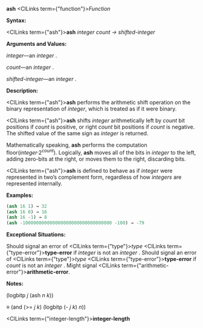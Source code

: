 **ash** <ClLinks  term={"function"}><i>Function</i></ClLinks> 



**Syntax:** 



<ClLinks  term={"ash"}><b>ash</b></ClLinks> *integer count → shifted-integer* 



**Arguments and Values:** 



*integer*—an *integer* . 



*count*—an *integer* . 



*shifted-integer*—an *integer* . 



**Description:** 



<ClLinks  term={"ash"}><b>ash</b></ClLinks> performs the arithmetic shift operation on the binary representation of *integer*, which is treated as if it were binary. 



<ClLinks  term={"ash"}><b>ash</b></ClLinks> shifts *integer* arithmetically left by *count* bit positions if *count* is positive, or right *count* bit positions if *count* is negative. The shifted value of the same sign as *integer* is returned. 



Mathematically speaking, <b>ash</b> performs the computation floor(<i>integer·</i>2<i><sup>count</sup></i>). Logically, <b>ash</b> moves all of the bits in <i>integer</i> to the left, adding zero-bits at the right, or moves them to the right, discarding bits. 



<ClLinks  term={"ash"}><b>ash</b></ClLinks> is defined to behave as if *integer* were represented in two’s complement form, regardless of how *integers* are represented internally. 



**Examples:**
```lisp
(ash 16 1) → 32 
(ash 16 0) → 16 
(ash 16 -1) → 8 
(ash -100000000000000000000000000000000 -100) → -79 
```
**Exceptional Situations:** 



Should signal an error of <ClLinks  term={"type"}><i>type</i></ClLinks> <ClLinks  term={"type-error"}><b>type-error</b></ClLinks> if *integer* is not an *integer* . Should signal an error of <ClLinks  term={"type"}><i>type</i></ClLinks> <ClLinks  term={"type-error"}><b>type-error</b></ClLinks> if *count* is not an *integer* . Might signal <ClLinks  term={"arithmetic-error"}><b>arithmetic-error</b></ClLinks>. 



**Notes:** 



(logbitp *j* (ash *n k*)) 



*≡* (and (&gt;= *j k*) (logbitp (- *j k*) *n*)) 







 



 



<ClLinks  term={"integer-length"}><b>integer-length</b></ClLinks> 



